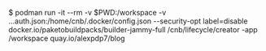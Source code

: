 $ podman run -it --rm -v $PWD:/workspace -v ...auth.json:/home/cnb/.docker/config.json --security-opt label=disable docker.io/paketobuildpacks/builder-jammy-full /cnb/lifecycle/creator -app /workspace quay.io/alexpdp7/blog
